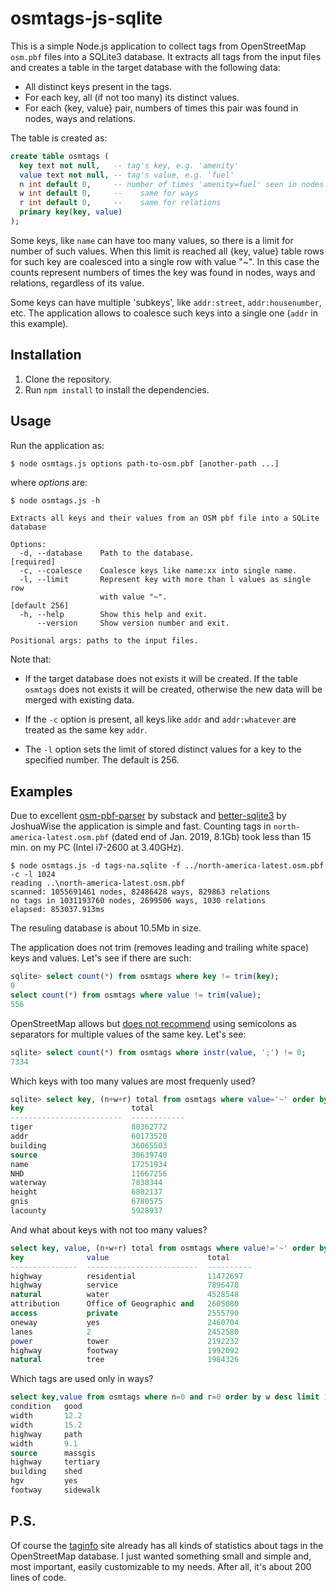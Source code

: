 ﻿# osmtags-js-sqlite

This is a simple Node.js application to collect tags from OpenStreetMap `osm.pbf` files
into a SQLite3 database. It extracts all tags from the input files and creates
a table in the target database with the following data:
* All distinct keys present in the tags.
* For each key, all (if not too many) its distinct values.
* For each {key, value} pair, numbers of times this pair was found in nodes, ways and relations.

The table is created as:
```sql
create table osmtags (
  key text not null,   -- tag's key, e.g. 'amenity'
  value text not null, -- tag's value, e.g. 'fuel'
  n int default 0,     -- number of times 'amenity=fuel' seen in nodes
  w int default 0,     --    same for ways
  r int default 0,     --    same for relations
  primary key(key, value)
);
```
Some keys, like `name` can have too many values, so there is a limit for number
of such values. When this limit is reached all {key, value} table rows for such
key are coalesced into a single row with value "~". In this case the counts
represent numbers of times the key was found in nodes, ways and relations,
regardless of its value.

Some keys can have multiple 'subkeys', like `addr:street`, `addr:housenumber`, etc.
The application allows to coalesce such keys into a single one (`addr` in this example).

## Installation
1. Clone the repository.
2. Run `npm install` to install the dependencies.

## Usage
Run the application as:
```bash
$ node osmtags.js options path-to-osm.pbf [another-path ...]
```

where _options_ are:
```
$ node osmtags.js -h

Extracts all keys and their values from an OSM pbf file into a SQLite database

Options:
  -d, --database    Path to the database.                           [required]
  -c, --coalesce    Coalesce keys like name:xx into single name.
  -l, --limit       Represent key with more than l values as single row
                    with value "~".                              [default 256]
  -h, --help        Show this help and exit.
      --version     Show version number and exit.

Positional args: paths to the input files.
```
Note that:

* If the target database does not exists it will be created.
  If the table <code>osmtags</code> does not exists it will be created,
  otherwise the new data will be merged with existing data.

* If the <code>-c</code> option is present, all keys like <code>addr</code> and <code>addr:whatever</code> are treated as the same key <code>addr</code>.

* The <code>-l</code> option sets the limit of stored distinct values for a key
 to the specified number. The default is 256.

## Examples
Due to excellent [osm-pbf-parser](https://github.com/substack/osm-pbf-parser)
by substack and [better-sqlite3](https://github.com/JoshuaWise/better-sqlite3)
by JoshuaWise the application is simple and fast. Counting tags in
`north-america-latest.osm.pbf` (dated end of Jan. 2019, 8.1Gb) took less than 15 min.
on my PC (Intel i7-2600 at 3.40GHz).
```
$ node osmtags.js -d tags-na.sqlite -f ../north-america-latest.osm.pbf -c -l 1024
reading ..\north-america-latest.osm.pbf
scanned: 1055691461 nodes, 82486428 ways, 829863 relations
no tags in 1031193760 nodes, 2699506 ways, 1030 relations
elapsed: 853037.913ms
```
The resuling database is about 10.5Mb in size.

The application does not trim (removes leading and trailing white space)
keys and values. Let's see if there are such:
```sql
sqlite> select count(*) from osmtags where key != trim(key);
0
select count(*) from osmtags where value != trim(value);
556
```
OpenStreetMap allows but
[does not recommend](https://wiki.openstreetmap.org/wiki/Semi-colon_value_separator)
using semicolons as separators for multiple values of the same key. Let's see:
```sql
sqlite> select count(*) from osmtags where instr(value, ';') != 0;
7334
```
Which keys with too many values are most frequenly used?
```sql
sqlite> select key, (n+w+r) total from osmtags where value='~' order by total desc limit 10;
key                        total
-------------------------  ------------
tiger                      80362772
addr                       60173520
building                   36065503
source                     30639740
name                       17251934
NHD                        11667256
waterway                   7838344
height                     6802137
gnis                       6780575
lacounty                   5928937
```
And what about keys with not too many values?
```sql
select key, value, (n+w+r) total from osmtags where value!='~' order by total desc limit 10;
key              value                      total
---------------  -------------------------  ----------
highway          residential                11472697
highway          service                    7896478
natural          water                      4528548
attribution      Office of Geographic and   2605080
access           private                    2555790
oneway           yes                        2460704
lanes            2                          2452580
power            tower                      2192232
highway          footway                    1992092
natural          tree                       1984326
```
Which tags are used only in ways?
```sql
select key,value from osmtags where n=0 and r=0 order by w desc limit 10;
condition   good
width       12.2
width       15.2
highway     path
width       9.1
source      massgis
highway     tertiary
building    shed
hgv         yes
footway     sidewalk
```
## P.S.
Of course the [taginfo](https://taginfo.openstreetmap.org/) site already has
all kinds of statistics about tags in the OpenStreetMap database.
I just wanted something small and simple and, most important,
easily customizable to my needs. After all, it's about 200 lines of code.
